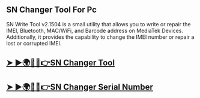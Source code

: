 ## SN Changer Tool For Pc

SN Write Tool v2.1504 is a small utility that allows you to write or repair the IMEI, Bluetooth, MAC/WiFi, and Barcode address on MediaTek Devices. Additionally, it provides the capability to change the IMEI number or repair a lost or corrupted IMEI.

## [➤ ►🌍🧠🔥👉SN Changer Tool](https://tinyurl.com/46rkm5zn)

## [➤ ►🌍🧠🔥👉SN Changer Serial Number](https://tinyurl.com/46rkm5zn)


